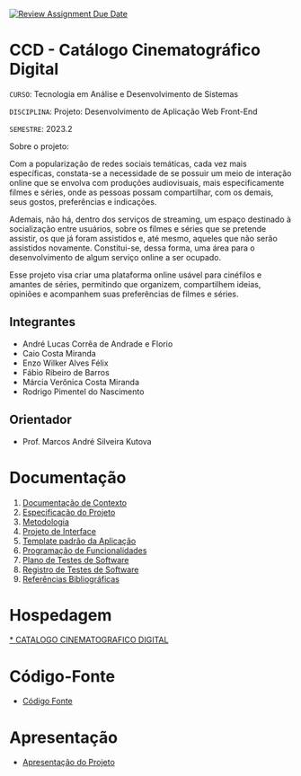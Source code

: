 [![Review Assignment Due Date](https://classroom.github.com/assets/deadline-readme-button-24ddc0f5d75046c5622901739e7c5dd533143b0c8e959d652212380cedb1ea36.svg)](https://classroom.github.com/a/sy1vqBms)
# CCD - Catálogo Cinematográfico Digital

`CURSO`: Tecnologia em Análise e Desenvolvimento de Sistemas

`DISCIPLINA`: Projeto: Desenvolvimento de Aplicação Web Front-End

`SEMESTRE`: 2023.2

Sobre o projeto:

Com a popularização de redes sociais temáticas, cada vez mais específicas, constata-se a necessidade de se possuir um meio de interação online que se envolva com produções audiovisuais, mais especificamente filmes e séries, onde as pessoas possam compartilhar, com os demais, seus gostos, preferências e indicações.

Ademais, não há, dentro dos serviços de streaming, um espaço destinado à socialização entre usuários, sobre os filmes e séries que se pretende assistir, os que já foram assistidos e, até mesmo, aqueles que não serão assistidos novamente. Constitui-se, dessa forma, uma área para o desenvolvimento de algum serviço online a ser ocupado.

Esse projeto visa criar uma plataforma online usável para cinéfilos e amantes de séries, permitindo que organizem, compartilhem ideias, opiniões e acompanhem suas preferências de filmes e séries.

## Integrantes

* André Lucas Corrêa de Andrade e Florio
* Caio Costa Miranda
* Enzo Wilker Alves Félix
* Fábio Ribeiro de Barros
* Márcia Verônica Costa Miranda
* Rodrigo Pimentel do Nascimento

## Orientador

* Prof. Marcos André Silveira Kutova

# Documentação

<ol>
<li><a href="documentos/01-Documentação de Contexto.md"> Documentação de Contexto</a></li>
<li><a href="documentos/02-Especificação do Projeto.md"> Especificação do Projeto</a></li>
<li><a href="documentos/03-Metodologia.md"> Metodologia</a></li>
<li><a href="documentos/04-Projeto de Interface.md"> Projeto de Interface</a></li>
<li><a href="documentos/05-Template padrão da Aplicação.md"> Template padrão da Aplicação</a></li>
<li><a href="documentos/06-Programação de Funcionalidades.md"> Programação de Funcionalidades</a></li>
<li><a href="documentos/07-Plano de Testes de Software.md"> Plano de Testes de Software</a></li>
<li><a href="documentos/08-Registro de Testes de Software.md"> Registro de Testes de Software</a></li>
<li><a href="documentos/09-Referências.md"> Referências Bibliográficas</a></li>
</ol>

# Hospedagem

[* CATALOGO CINEMATOGRAFICO DIGITAL](https://icei-puc-minas-pmv-ads.github.io/pmv-ads-2023-2-e1-proj-web-t6-catalogocinematograficodigital/)

# Código-Fonte

* <a href="[codigo-fonte/README.md](https://github.com/ICEI-PUC-Minas-PMV-ADS/pmv-ads-2023-2-e1-proj-web-t6-catalogocinematograficodigital/tree/main/codigo-fonte/scr)https://github.com/ICEI-PUC-Minas-PMV-ADS/pmv-ads-2023-2-e1-proj-web-t6-catalogocinematograficodigital/tree/main/codigo-fonte/scr">Código Fonte</a>

# Apresentação

* <a href="apresentacao/README.md">Apresentação do Projeto</a>
